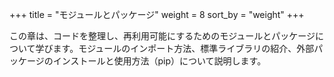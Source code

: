 +++
title = "モジュールとパッケージ"
weight = 8
sort_by = "weight"
+++

この章は、コードを整理し、再利用可能にするためのモジュールとパッケージについて学びます。モジュールのインポート方法、標準ライブラリの紹介、外部パッケージのインストールと使用方法（pip）について説明します。
